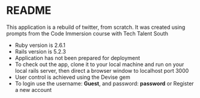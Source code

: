 # README

This application is a rebuild of twitter, from scratch.
It was created using prompts from the Code Immersion course with Tech Talent South

- Ruby version is 2.6.1
- Rails version is 5.2.3
- Application has not been prepared for deployment
- To check out the app, clone it to your local machine and run on your local rails server, 
    then direct a browser window to localhost port 3000
- User control is achieved using the Devise gem
- To login use the username: **Guest**, and password: **password**
		or
    Register a new account
